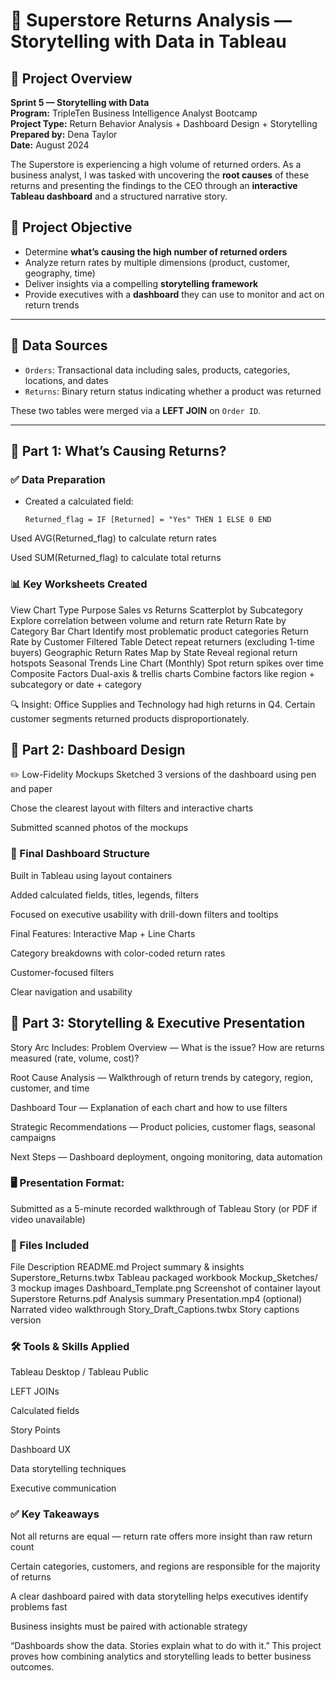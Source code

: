 # 🔄 Superstore Returns Analysis — Storytelling with Data in Tableau

## 🧾 Project Overview
**Sprint 5 — Storytelling with Data**  
**Program:** TripleTen Business Intelligence Analyst Bootcamp  
**Project Type:** Return Behavior Analysis + Dashboard Design + Storytelling  
**Prepared by:** Dena Taylor  
**Date:** August 2024  

The Superstore is experiencing a high volume of returned orders. As a business analyst, I was tasked with uncovering the **root causes** of these returns and presenting the findings to the CEO through an **interactive Tableau dashboard** and a structured narrative story.


## 🎯 Project Objective

- Determine **what’s causing the high number of returned orders**
- Analyze return rates by multiple dimensions (product, customer, geography, time)
- Deliver insights via a compelling **storytelling framework**
- Provide executives with a **dashboard** they can use to monitor and act on return trends

---

## 📂 Data Sources

- `Orders`: Transactional data including sales, products, categories, locations, and dates
- `Returns`: Binary return status indicating whether a product was returned

These two tables were merged via a **LEFT JOIN** on `Order ID`.

---

## 🔎 Part 1: What’s Causing Returns?

### ✅ Data Preparation
- Created a calculated field:
  ```text
  Returned_flag = IF [Returned] = "Yes" THEN 1 ELSE 0 END
Used AVG(Returned_flag) to calculate return rates

Used SUM(Returned_flag) to calculate total returns

### 📊 Key Worksheets Created
View	Chart Type	Purpose
Sales vs Returns	Scatterplot by Subcategory	Explore correlation between volume and return rate
Return Rate by Category	Bar Chart	Identify most problematic product categories
Return Rate by Customer	Filtered Table	Detect repeat returners (excluding 1-time buyers)
Geographic Return Rates	Map by State	Reveal regional return hotspots
Seasonal Trends	Line Chart (Monthly)	Spot return spikes over time
Composite Factors	Dual-axis & trellis charts	Combine factors like region + subcategory or date + category

🔍 Insight: Office Supplies and Technology had high returns in Q4. Certain customer segments returned products disproportionately.

## 📐 Part 2: Dashboard Design
✏️ Low-Fidelity Mockups
Sketched 3 versions of the dashboard using pen and paper

Chose the clearest layout with filters and interactive charts

Submitted scanned photos of the mockups

### 🧩 Final Dashboard Structure
Built in Tableau using layout containers

Added calculated fields, titles, legends, filters

Focused on executive usability with drill-down filters and tooltips

Final Features:
Interactive Map + Line Charts

Category breakdowns with color-coded return rates

Customer-focused filters

Clear navigation and usability

## 📖 Part 3: Storytelling & Executive Presentation
Story Arc Includes:
Problem Overview — What is the issue? How are returns measured (rate, volume, cost)?

Root Cause Analysis — Walkthrough of return trends by category, region, customer, and time

Dashboard Tour — Explanation of each chart and how to use filters

Strategic Recommendations — Product policies, customer flags, seasonal campaigns

Next Steps — Dashboard deployment, ongoing monitoring, data automation

### 🖥️ Presentation Format:

Submitted as a 5-minute recorded walkthrough of Tableau Story (or PDF if video unavailable)

### 📁 Files Included
File	Description
README.md	Project summary & insights
Superstore_Returns.twbx	Tableau packaged workbook
Mockup_Sketches/	3 mockup images
Dashboard_Template.png	Screenshot of container layout
Superstore Returns.pdf	Analysis summary
Presentation.mp4 (optional)	Narrated video walkthrough
Story_Draft_Captions.twbx	Story captions version

### 🛠 Tools & Skills Applied
Tableau Desktop / Tableau Public

LEFT JOINs

Calculated fields

Story Points

Dashboard UX

Data storytelling techniques

Executive communication

### ✅ Key Takeaways
Not all returns are equal — return rate offers more insight than raw return count

Certain categories, customers, and regions are responsible for the majority of returns

A clear dashboard paired with data storytelling helps executives identify problems fast

Business insights must be paired with actionable strategy

“Dashboards show the data. Stories explain what to do with it.”
This project proves how combining analytics and storytelling leads to better business outcomes.
